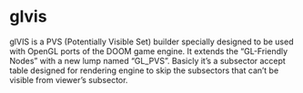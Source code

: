 # glvis
 glVIS is a PVS (Potentially Visible Set) builder specially designed to be used with OpenGL ports of the DOOM game engine. It extends the “GL-Friendly Nodes” with a new lump named “GL_PVS”. Basicly it’s a subsector accept table designed for rendering engine to skip the subsectors that can’t be visible from viewer’s subsector.
